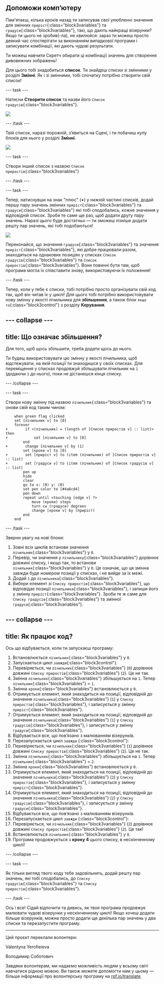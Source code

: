 ## Допоможи комп’ютеру

Пам'ятаєш, кілька кроків назад ти записував свої улюбленні значення для змінних `приріст`{:class="block3variables"} та `градуси`{:class="block3variables"}, такі, що дають найкращі візерунки? Якщо ти цього не зробив(-ла), не хвилюйся: зараз ти можеш просто деякий час спостерігати за виконанням випадкової програми і записувати комбінації, які дають чудові результати.

Ти можеш навчити Скретч обирати ці комбінації значень для створення дивовижних зображень!

Для цього тобі знадобиться **список**. Ти знайдеш списки зі змінними у розділі **Змінні**. Як і зі змінними, тобі спочатку потрібно створити свій список!

--- task ---

Натисни **Створити список** та назви його `Список градусів`{:class="block3variables"}.

![](images/makeAList.png)

--- /task ---

Твій список, наразі порожній, з’явиться на Сцені, і ти побачиш купу блоків для нього у розділі **Змінні**.

![](images/listBlocks.png)

--- task ---

Створи інший список з назвою `Список приростів`{:class="block3variables"}

--- /task ---

--- task ---

Тепер, натиснувши на знак "плюс" (**+**) у нижній частині списків, додай першу пару значень змінних `приріст`{:class="block3variables"} та `градуси`{:class="block3variables"} які тобі сподобались, кожне значення у відповідній список. Зроби те саме ще раз, щоб додати другу пару значень. Наразі цього буде достатньо — ти зможеш пізніше додати решту пар значень, які тобі подобаються!

![](images/helping2.png)

Переконайся, що значення `градуси`{:class="block3variables"} та значення `приріст`{:class="block3variables"}, які добре працювали разом, знаходяться на однакових позиціях у списках `Список градусів`{:class="block3variables"} та `Список приростів`{:class="block3variables"}. Вони повинні бути там, щоб програма могла їх співставити знову, використовуючи їх положення!

--- /task ---

Тепер, коли у тебе є списки, тобі потрібно просто організувати свій код так, щоб він читав їх у циклі! Для цього тобі потрібно використовувати нову змінну у якості лічильника для **збільшення**, а також блок `якщо то`{:class="block3control"} з розділу **Керування**.

--- collapse ---
---
title: Що означає збільшення?
---

Для того, щоб щось збільшити, треба додати щось до нього.

Ти будеш використовувати цю змінну у якості лічильника, щоб відстежувати, на якій позиції ти знаходишся у своїх списках. Для переміщення у списках продовжуй збільшувати лічильник на `1` (додаючи `1` до нього), поки не дістанешся кінця списку.

--- /collapse ---

--- task ---

Створи нову змінну під назвою `лічильник`{:class="block3variables"} та онови свій код таким чином:

```blocks3
    when green flag clicked
    set [лічильник v] to [0]
    forever 
+        if <(лічильник) = (length of [Список приростів v] :: list)> then 
+            set [лічильник v] to [0]
        end
+        change [лічильник v] by (1)
        set [кроки v] to [0]
+        set [приріст v] to (item (лічильник) of [Список приростів v] :: list)
+        set [градуси v] to (item (лічильник) of [Список градусів v] :: list)
        pen up
        hide
        clear
        go to x: (0) y: (0)
        set pen color to [#4a6cd4]
        pen down
        repeat until <touching [edge v] ?> 
            move (кроки) steps
            turn cw (градуси) degrees
            change [кроки v] by (приріст)
        end
    end
```

--- /task ---

Зверни увагу на нові блоки:

1. Зовні всіх циклів встанови значення `лічильник`{:class="block3variables"} у `0`.
2. Перевір, чи значення у `лічильнику`{:class="block3variables"} дорівнює довжині списку, і якщо так, то встанови `лічильник`{:class="block3variables"} у `0`. Це означає, що ця змінна завжди буде номером позиції у списках, і не вийде за їх межі.
3. Додай `1` до `лічильника`{:class="block3variables"}.
4. Вибери елемент зі `Списку приростів`{:class="block3variables"}, що відповідає позиції `лічильника`{:class="block3variables"}, і запиши його у змінну `приріст`{:class="block3variables"}. Зроби те ж саме для `Списку градусів`{:class="block3variables"} та змінної `градуси`{:class="block3variables"}.

--- collapse ---
---
title: Як працює код?
---

Ось що відбувається, коли ти запускаєш програму:

1. Встановлюється `лічильник`{:class="block3variables"} у `0`.
2. Запускається цикл `завжди`{:class="block3control"}.
3. Перевіряється, чи `лічильник`{:class="block3variables"} (`0`) дорівнює довжині `Списку приростів`{:class="block3variables"} (`2`). Це не так.
4. Змінна `лічильник`{:class="block3variables"} збільшується на `1`. Тепер `лічильник`{:class="block3variables"} = `1`.
5. Змінна `кроки`{:class="block3variables"} встановлюється у `0`.
6. Отримується елемент, який знаходиться на позиції, відповідній до значення `лічильника`{:class="block3variables"} (`1`) у `Списку приростів`{:class="block3variables"}, і записується у змінну `приріст`{:class="block3variables"}.
7. Отримується елемент, який знаходиться на позиції, відповідній до значення `лічильника`{:class="block3variables"} (`1`) у `Списку градусів`{:class="block3variables"}, і записується у змінну `градуси`{:class="block3variables"}.
8. Відбувається все, що пов’язано з малюванням візерунків.
9. Перезапускається цикл `завжди` {:class="block3control"}:
10. Перевіряється, чи `лічильник`{:class="block3variables"} (`1`) дорівнює довжині `Списку приростів`{:class="block3variables"} (`2`). Це не так.
11. Змінна `лічильник`{:class="block3variables"} збільшується на `1`. Тепер `лічильник`{:class="block3variables"} = `2`.
12. Змінна `кроки`{:class="block3variables"} встановлюється у `0`.
13. Отримується елемент, який знаходиться на позиції, відповідній до значення `лічильника`{:class="block3variables"} (`2`) у `Списку приростів`{:class="block3variables"}, і записується у змінну `приріст`{:class="block3variables"}.
14. Отримується елемент, який знаходиться на позиції, відповідній до значення `лічильника`{:class="block3variables"} (`2`) у `Списку градусів`{:class="block3variables"}, і записується у змінну `градуси`{:class="block3variables"}.
15. Відбувається все, що пов’язано з малюванням візерунків.
16. Перезапускається цикл `завжди` {:class="block3control"}:
17. Перевіряється, чи `лічильник`{:class="block3variables"} (`2`) дорівнює довжині `Списку приростів`{:class="block3variables"} (`2`). Це так!
18. Встановлюється `лічильник`{:class="block3variables"} у `0`.
19. Програма продовжується з **кроку 4** цього списку, в нескінченному циклі!

--- /collapse ---

--- task ---

Як тільки вигляд твого коду тебе задовільнить, додай решту пар значень, які тобі сподобались, до `Списку градусів`{:class="block3variables"} та `Списку приростів`{:class="block3variables"}.

--- /task ---

Ось і все! Сідай відпочити та дивись, як твоя програма продовжує малювати чудові візерунки у нескінченному циклі! Якщо хочеш додати більше візерунків, можна просто додати ще декілька пар значень у два списки та перезапустити програму.


***
Цей проєкт переклали волонтери:

Valentyna Yerofieieva

Володимир Соботович

Завдяки волонтерам, ми надаємо можливість людям у всьому світі навчатися рідною мовою. Ви також можете допомогти нам у цьому — більше інформації про волонтерську програму на [rpf.io/translate](https://rpf.io/translate).